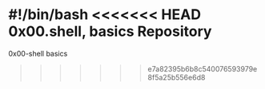 #!/bin/bash
<<<<<<< HEAD
0x00.shell, basics Repository
=======
0x00-shell basics
>>>>>>> e7a82395b6b8c540076593979e8f5a25b556e6d8
